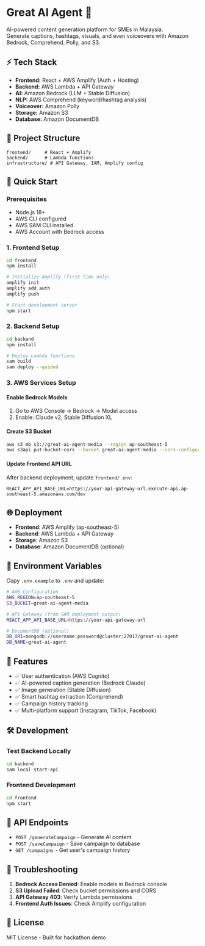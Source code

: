 # Great AI Agent 🚀
AI-powered content generation platform for SMEs in Malaysia.  
Generate captions, hashtags, visuals, and even voiceovers with Amazon Bedrock, Comprehend, Polly, and S3.  

## ⚡ Tech Stack
- **Frontend:** React + AWS Amplify (Auth + Hosting)
- **Backend:** AWS Lambda + API Gateway
- **AI:** Amazon Bedrock (LLM + Stable Diffusion)
- **NLP:** AWS Comprehend (keyword/hashtag analysis)
- **Voiceover:** Amazon Polly
- **Storage:** Amazon S3
- **Database:** Amazon DocumentDB

## 📂 Project Structure
```
frontend/     # React + Amplify
backend/      # Lambda functions
infrastructure/ # API Gateway, IAM, Amplify config
```

## 🚀 Quick Start

### Prerequisites
- Node.js 18+
- AWS CLI configured
- AWS SAM CLI installed
- AWS Account with Bedrock access

### 1. Frontend Setup
```bash
cd frontend
npm install

# Initialize Amplify (first time only)
amplify init
amplify add auth
amplify push

# Start development server
npm start
```

### 2. Backend Setup
```bash
cd backend
npm install

# Deploy Lambda functions
sam build
sam deploy --guided
```

### 3. AWS Services Setup

#### Enable Bedrock Models
1. Go to AWS Console → Bedrock → Model access
2. Enable: Claude v2, Stable Diffusion XL

#### Create S3 Bucket
```bash
aws s3 mb s3://great-ai-agent-media --region ap-southeast-5
aws s3api put-bucket-cors --bucket great-ai-agent-media --cors-configuration file://backend/cors.json
```

#### Update Frontend API URL
After backend deployment, update `frontend/.env`:
```
REACT_APP_API_BASE_URL=https://your-api-gateway-url.execute-api.ap-southeast-5.amazonaws.com/dev
```

## 🌐 Deployment

- **Frontend**: AWS Amplify (ap-southeast-5)
- **Backend**: AWS Lambda + API Gateway
- **Storage**: Amazon S3
- **Database**: Amazon DocumentDB (optional)

## 🔑 Environment Variables

Copy `.env.example` to `.env` and update:

```bash
# AWS Configuration
AWS_REGION=ap-southeast-5
S3_BUCKET=great-ai-agent-media

# API Gateway (from SAM deployment output)
REACT_APP_API_BASE_URL=https://your-api-gateway-url

# DocumentDB (optional)
DB_URI=mongodb://username:password@cluster:27017/great-ai-agent
DB_NAME=great-ai-agent
```

## 🎯 Features

- ✅ User authentication (AWS Cognito)
- ✅ AI-powered caption generation (Bedrock Claude)
- ✅ Image generation (Stable Diffusion)
- ✅ Smart hashtag extraction (Comprehend)
- ✅ Campaign history tracking
- ✅ Multi-platform support (Instagram, TikTok, Facebook)

## 🛠️ Development

### Test Backend Locally
```bash
cd backend
sam local start-api
```

### Frontend Development
```bash
cd frontend
npm start
```

## 📝 API Endpoints

- `POST /generateCampaign` - Generate AI content
- `POST /saveCampaign` - Save campaign to database
- `GET /campaigns` - Get user's campaign history

## 🔧 Troubleshooting

1. **Bedrock Access Denied**: Enable models in Bedrock console
2. **S3 Upload Failed**: Check bucket permissions and CORS
3. **API Gateway 403**: Verify Lambda permissions
4. **Frontend Auth Issues**: Check Amplify configuration

## 📄 License

MIT License - Built for hackathon demo